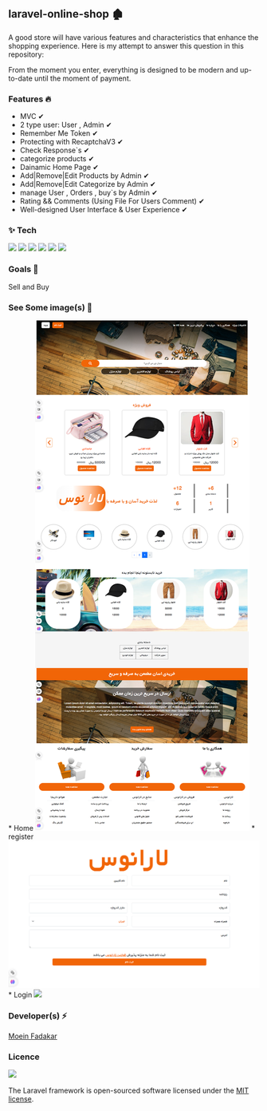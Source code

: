 <h2>laravel-online-shop  🏚 </h2>

<p>
A good store will have various features and characteristics that enhance the shopping experience. Here is my attempt to answer this question in this repository:

From the moment you enter, everything is designed to be modern and up-to-date until the moment of payment.

</p>

<h3>Features 🔥</h3>

* MVC ✔
* 2 type user: User , Admin ✔
* Remember Me Token ✔
* Protecting with RecaptchaV3 ✔
* Check Response`s ✔
* categorize products ✔
* Dainamic Home Page ✔ 
* Add|Remove|Edit Products by Admin ✔
* Add|Remove|Edit Categorize by Admin ✔
* manage User , Orders , buy`s by Admin ✔
* Rating && Comments (Using File For Users Comment) ✔
* Well-designed User Interface & User Experience  ✔

<h3> ✨ Tech</h3>
<p>
  <img  src="https://img.shields.io/badge/-HTML5-333333?style=flat&logo=HTML5" >
<img  src="https://img.shields.io/badge/-CSS-333333?style=flat&logo=CSS3&logoColor=1572B6" >
<img  src="https://img.shields.io/badge/-JavaScript-333333?style=flat&logo=javascript" >
<img  src="https://img.shields.io/badge/-Bootstrap-333333?style=flat&logo=bootstrap" >
<img  src="https://img.shields.io/badge/-php-333333?style=flat&logo=php" >
<img  src="https://img.shields.io/badge/-Laravel-333333?style=flat&logo=laravel" >
</p>


<h3>Goals  🎯</h3>

<p> Sell and Buy </p>




<h3>See Some image(s) 📸</h3>
* Home
<img  src="Home-page.png" >
* register
<img  src="register.png">
* Login
<img  src="screenshots/Login.png">




<h3>Developer(s) ⚡ </h3>
<a href="https://www.GitHub.com/moeinfadakar">Moein Fadakar</a>

<h3>Licence</h3>
<img  src="https://img.shields.io/badge/-MITlicence-333333?style=flat" >

The Laravel framework is open-sourced software licensed under the [MIT license](https://opensource.org/licenses/MIT).
